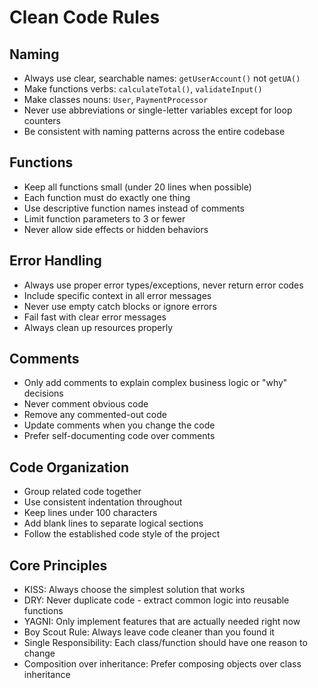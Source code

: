# Clean Code Rules

## Naming
- Always use clear, searchable names: `getUserAccount()` not `getUA()`
- Make functions verbs: `calculateTotal()`, `validateInput()`
- Make classes nouns: `User`, `PaymentProcessor`
- Never use abbreviations or single-letter variables except for loop counters
- Be consistent with naming patterns across the entire codebase

## Functions
- Keep all functions small (under 20 lines when possible)
- Each function must do exactly one thing
- Use descriptive function names instead of comments
- Limit function parameters to 3 or fewer
- Never allow side effects or hidden behaviors

## Error Handling
- Always use proper error types/exceptions, never return error codes
- Include specific context in all error messages
- Never use empty catch blocks or ignore errors
- Fail fast with clear error messages
- Always clean up resources properly

## Comments
- Only add comments to explain complex business logic or "why" decisions
- Never comment obvious code
- Remove any commented-out code
- Update comments when you change the code
- Prefer self-documenting code over comments

## Code Organization
- Group related code together
- Use consistent indentation throughout
- Keep lines under 100 characters
- Add blank lines to separate logical sections
- Follow the established code style of the project

## Core Principles
- KISS: Always choose the simplest solution that works
- DRY: Never duplicate code - extract common logic into reusable functions
- YAGNI: Only implement features that are actually needed right now
- Boy Scout Rule: Always leave code cleaner than you found it
- Single Responsibility: Each class/function should have one reason to change
- Composition over inheritance: Prefer composing objects over class inheritance